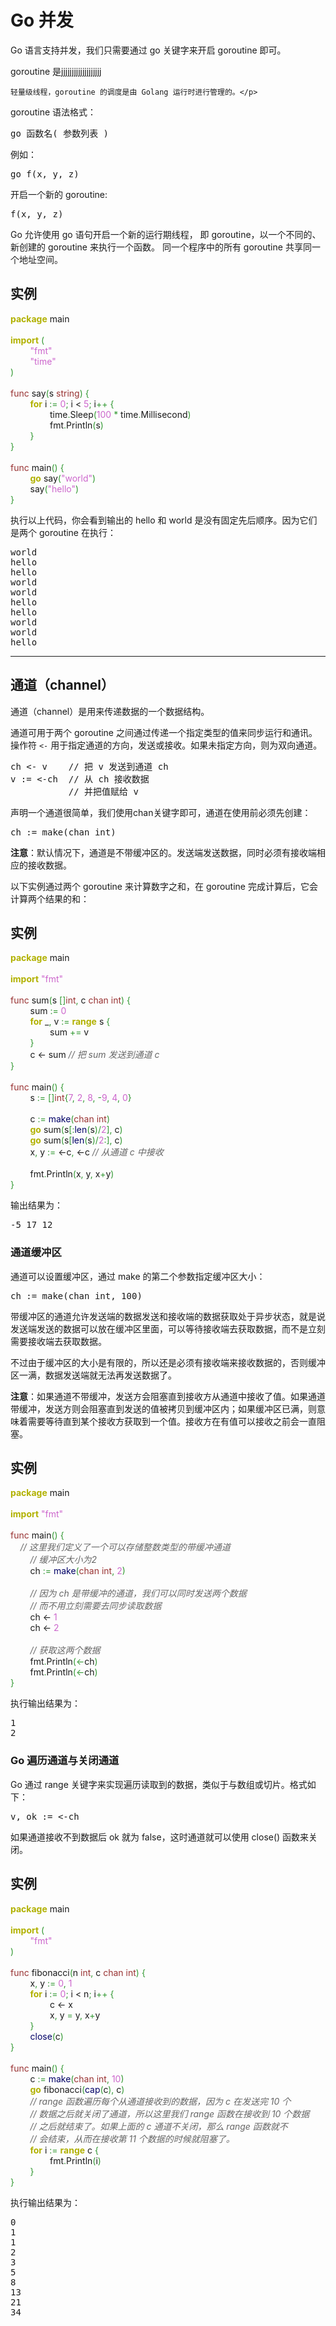 # Go 并发
<p>Go 语言支持并发，我们只需要通过 go 关键字来开启 goroutine 即可。</p>
<p>goroutine 是jjjjjjjjjjjjjjjjjjj
	
	
	轻量级线程，goroutine 的调度是由 Golang 运行时进行管理的。</p>


<p>goroutine 语法格式：</p>

<pre class="prettyprint prettyprinted" style=""><span class="pln">go </span><span class="pun">函数名(</span><span class="pln"> </span><span class="pun">参数列表</span><span class="pln"> </span><span class="pun">)</span></pre>

<p>例如：</p>
<pre class="prettyprint prettyprinted" style=""><span class="pln">go f</span><span class="pun">(</span><span class="pln">x</span><span class="pun">,</span><span class="pln"> y</span><span class="pun">,</span><span class="pln"> z</span><span class="pun">)</span></pre>

<p>开启一个新的 goroutine:</p>
<pre class="prettyprint prettyprinted" style=""><span class="pln">f</span><span class="pun">(</span><span class="pln">x</span><span class="pun">,</span><span class="pln"> y</span><span class="pun">,</span><span class="pln"> z</span><span class="pun">)</span></pre>


<p>Go 允许使用 go 语句开启一个新的运行期线程， 即 goroutine，以一个不同的、新创建的 goroutine 来执行一个函数。 同一个程序中的所有 goroutine 共享同一个地址空间。</p>


<div class="example"><h2 class="example">实例</h2><div class="example_code">
<span style="color: #b1b100; font-weight: bold;">package</span> main<br>
<br>
<span style="color: #b1b100; font-weight: bold;">import</span> <span style="color: #339933;">(</span><br>
&nbsp; &nbsp; &nbsp; &nbsp; <span style="color: #cc66cc;">"fmt"</span><br>
&nbsp; &nbsp; &nbsp; &nbsp; <span style="color: #cc66cc;">"time"</span><br>
<span style="color: #339933;">)</span><br>
<br>
<span style="color: #993333;">func</span> say<span style="color: #339933;">(</span>s <span style="color: #993333;">string</span><span style="color: #339933;">)</span> <span style="color: #339933;">{</span><br>
&nbsp; &nbsp; &nbsp; &nbsp; <span style="color: #b1b100; font-weight: bold;">for</span> <span style="">i</span> <span style="color: #339933;">:=</span> <span style="color: #cc66cc;">0</span><span style="color: #339933;">;</span> <span style="">i</span> &lt; <span style="color: #cc66cc;">5</span><span style="color: #339933;">;</span> <span style="">i</span><span style="color: #339933;">++</span> <span style="color: #339933;">{</span><br>
&nbsp; &nbsp; &nbsp; &nbsp; &nbsp; &nbsp; &nbsp; &nbsp; time<span style="color: #339933;">.</span>Sleep<span style="color: #339933;">(</span><span style="color: #cc66cc;">100</span> <span style="color: #339933;">*</span> time<span style="color: #339933;">.</span>Millisecond<span style="color: #339933;">)</span><br>
&nbsp; &nbsp; &nbsp; &nbsp; &nbsp; &nbsp; &nbsp; &nbsp; fmt<span style="color: #339933;">.</span>Println<span style="color: #339933;">(</span>s<span style="color: #339933;">)</span><br>
&nbsp; &nbsp; &nbsp; &nbsp; <span style="color: #339933;">}</span><br>
<span style="color: #339933;">}</span><br>
<br>
<span style="color: #993333;">func</span> main<span style="color: #339933;">()</span> <span style="color: #339933;">{</span><br>
&nbsp; &nbsp; &nbsp; &nbsp; <span style="color: #b1b100; font-weight: bold;">go</span> say<span style="color: #339933;">(</span><span style="color: #cc66cc;">"world"</span><span style="color: #339933;">)</span><br>
&nbsp; &nbsp; &nbsp; &nbsp; say<span style="color: #339933;">(</span><span style="color: #cc66cc;">"hello"</span><span style="color: #339933;">)</span><br>
<span style="color: #339933;">}</span><br>
</div></div>


<p>执行以上代码，你会看到输出的 hello 和 world 是没有固定先后顺序。因为它们是两个 goroutine 在执行：</p>


<pre class="prettyprint prettyprinted" style=""><span class="pln">world
hello
hello
world
world
hello
hello
world
world
hello</span></pre>

<hr>
<h2>通道（channel）</h2>

<p>通道（channel）是用来传递数据的一个数据结构。</p>
<p>通道可用于两个 goroutine 之间通过传递一个指定类型的值来同步运行和通讯。操作符 <code>&lt;-</code> 用于指定通道的方向，发送或接收。如果未指定方向，则为双向通道。</p>


<pre class="prettyprint prettyprinted" style=""><span class="pln">ch </span><span class="pun">&lt;-</span><span class="pln"> v    </span><span class="com">// 把 v 发送到通道 ch</span><span class="pln">
v </span><span class="pun">:=</span><span class="pln"> </span><span class="pun">&lt;-</span><span class="pln">ch  </span><span class="com">// 从 ch 接收数据</span><span class="pln">
           </span><span class="com">// 并把值赋给 v</span></pre>

<p>声明一个通道很简单，我们使用chan关键字即可，通道在使用前必须先创建：</p>
<pre class="prettyprint prettyprinted" style=""><span class="pln">ch </span><span class="pun">:=</span><span class="pln"> make</span><span class="pun">(</span><span class="pln">chan </span><span class="kwd">int</span><span class="pun">)</span></pre>
<p>
<strong>注意</strong>：默认情况下，通道是不带缓冲区的。发送端发送数据，同时必须有接收端相应的接收数据。</p>


<p>以下实例通过两个 goroutine 来计算数字之和，在 goroutine 完成计算后，它会计算两个结果的和：</p>
<div class="example"><h2 class="example">实例</h2><div class="example_code">
<span style="color: #b1b100; font-weight: bold;">package</span> main<br>
<br>
<span style="color: #b1b100; font-weight: bold;">import</span> <span style="color: #cc66cc;">"fmt"</span><br>
<br>
<span style="color: #993333;">func</span> sum<span style="color: #339933;">(</span>s <span style="color: #339933;">[]</span><span style="color: #993333;">int</span><span style="color: #339933;">,</span> c <span style="color: #993333;">chan</span> <span style="color: #993333;">int</span><span style="color: #339933;">)</span> <span style="color: #339933;">{</span><br>
&nbsp; &nbsp; &nbsp; &nbsp; sum <span style="color: #339933;">:=</span> <span style="color: #cc66cc;">0</span><br>
&nbsp; &nbsp; &nbsp; &nbsp; <span style="color: #b1b100; font-weight: bold;">for</span> _<span style="color: #339933;">,</span> v <span style="color: #339933;">:=</span> <span style="color: #b1b100; font-weight: bold;">range</span> s <span style="color: #339933;">{</span><br>
&nbsp; &nbsp; &nbsp; &nbsp; &nbsp; &nbsp; &nbsp; &nbsp; sum <span style="color: #339933;">+=</span> v<br>
&nbsp; &nbsp; &nbsp; &nbsp; <span style="color: #339933;">}</span><br>
&nbsp; &nbsp; &nbsp; &nbsp; c &lt;<span style="color: #339933;">-</span> sum <span style="color: #666666; font-style: italic;">// 把 sum 发送到通道 c</span><br>
<span style="color: #339933;">}</span><br>
<br>
<span style="color: #993333;">func</span> main<span style="color: #339933;">()</span> <span style="color: #339933;">{</span><br>
&nbsp; &nbsp; &nbsp; &nbsp; s <span style="color: #339933;">:=</span> <span style="color: #339933;">[]</span><span style="color: #993333;">int</span><span style="color: #339933;">{</span><span style="color: #cc66cc;">7</span><span style="color: #339933;">,</span> <span style="color: #cc66cc;">2</span><span style="color: #339933;">,</span> <span style="color: #cc66cc;">8</span><span style="color: #339933;">,</span> <span style="color: #339933;">-</span><span style="color: #cc66cc;">9</span><span style="color: #339933;">,</span> <span style="color: #cc66cc;">4</span><span style="color: #339933;">,</span> <span style="color: #cc66cc;">0</span><span style="color: #339933;">}</span><br>
<br>
&nbsp; &nbsp; &nbsp; &nbsp; c <span style="color: #339933;">:=</span> <span style="color: #000066;">make</span><span style="color: #339933;">(</span><span style="color: #993333;">chan</span> <span style="color: #993333;">int</span><span style="color: #339933;">)</span><br>
&nbsp; &nbsp; &nbsp; &nbsp; <span style="color: #b1b100; font-weight: bold;">go</span> sum<span style="color: #339933;">(</span>s<span style="color: #339933;">[:</span><span style="color: #000066;">len</span><span style="color: #339933;">(</span>s<span style="color: #339933;">)</span><span style="color: #339933;">/</span><span style="color: #cc66cc;">2</span><span style="color: #339933;">],</span> c<span style="color: #339933;">)</span><br>
&nbsp; &nbsp; &nbsp; &nbsp; <span style="color: #b1b100; font-weight: bold;">go</span> sum<span style="color: #339933;">(</span>s<span style="color: #339933;">[</span><span style="color: #000066;">len</span><span style="color: #339933;">(</span>s<span style="color: #339933;">)</span><span style="color: #339933;">/</span><span style="color: #cc66cc;">2</span><span style="color: #339933;">:],</span> c<span style="color: #339933;">)</span><br>
&nbsp; &nbsp; &nbsp; &nbsp; x<span style="color: #339933;">,</span> y <span style="color: #339933;">:=</span> &lt;<span style="color: #339933;">-</span>c<span style="color: #339933;">,</span> &lt;<span style="color: #339933;">-</span>c <span style="color: #666666; font-style: italic;">// 从通道 c 中接收</span><br>
<br>
&nbsp; &nbsp; &nbsp; &nbsp; fmt<span style="color: #339933;">.</span><span style="">Println</span><span style="color: #339933;">(</span>x<span style="color: #339933;">,</span> y<span style="color: #339933;">,</span> x<span style="color: #339933;">+</span>y<span style="color: #339933;">)</span><br>
<span style="color: #339933;">}</span><br>
</div></div>

<p>输出结果为：</p>
<pre class="prettyprint prettyprinted" style=""><span class="pun">-</span><span class="lit">5</span><span class="pln"> </span><span class="lit">17</span><span class="pln"> </span><span class="lit">12</span></pre>


<h3>通道缓冲区</h3>

<p>通道可以设置缓冲区，通过 make 的第二个参数指定缓冲区大小：</p>
<pre class="prettyprint prettyprinted" style=""><span class="pln">ch </span><span class="pun">:=</span><span class="pln"> make</span><span class="pun">(</span><span class="pln">chan </span><span class="kwd">int</span><span class="pun">,</span><span class="pln"> </span><span class="lit">100</span><span class="pun">)</span></pre>



<p>带缓冲区的通道允许发送端的数据发送和接收端的数据获取处于异步状态，就是说发送端发送的数据可以放在缓冲区里面，可以等待接收端去获取数据，而不是立刻需要接收端去获取数据。</p>
<p>不过由于缓冲区的大小是有限的，所以还是必须有接收端来接收数据的，否则缓冲区一满，数据发送端就无法再发送数据了。</p>

<p><strong>注意</strong>：如果通道不带缓冲，发送方会阻塞直到接收方从通道中接收了值。如果通道带缓冲，发送方则会阻塞直到发送的值被拷贝到缓冲区内；如果缓冲区已满，则意味着需要等待直到某个接收方获取到一个值。接收方在有值可以接收之前会一直阻塞。</p>


<div class="example"><h2 class="example">实例</h2><div class="example_code">
<span style="color: #b1b100; font-weight: bold;">package</span> main<br>
<br>
<span style="color: #b1b100; font-weight: bold;">import</span> <span style="color: #cc66cc;">"fmt"</span><br>
<br>
<span style="color: #993333;">func</span> main<span style="color: #339933;">()</span> <span style="color: #339933;">{</span><br>
&nbsp; &nbsp; <span style="color: #666666; font-style: italic;">// 这里我们定义了一个可以存储整数类型的带缓冲通道</span><br>
&nbsp; &nbsp; &nbsp; &nbsp; <span style="color: #666666; font-style: italic;">// 缓冲区大小为2</span><br>
&nbsp; &nbsp; &nbsp; &nbsp; ch <span style="color: #339933;">:=</span> <span style="color: #000066;">make</span><span style="color: #339933;">(</span><span style="color: #993333;">chan</span> <span style="color: #993333;">int</span><span style="color: #339933;">,</span> <span style="color: #cc66cc;">2</span><span style="color: #339933;">)</span><br>
<br>
&nbsp; &nbsp; &nbsp; &nbsp; <span style="color: #666666; font-style: italic;">// 因为 ch 是带缓冲的通道，我们可以同时发送两个数据</span><br>
&nbsp; &nbsp; &nbsp; &nbsp; <span style="color: #666666; font-style: italic;">// 而不用立刻需要去同步读取数据</span><br>
&nbsp; &nbsp; &nbsp; &nbsp; ch &lt;<span style="color: #339933;">-</span> <span style="color: #cc66cc;">1</span><br>
&nbsp; &nbsp; &nbsp; &nbsp; ch &lt;<span style="color: #339933;">-</span> <span style="color: #cc66cc;">2</span><br>
<br>
&nbsp; &nbsp; &nbsp; &nbsp; <span style="color: #666666; font-style: italic;">// 获取这两个数据</span><br>
&nbsp; &nbsp; &nbsp; &nbsp; fmt<span style="color: #339933;">.</span><span style="">Println</span><span style="color: #339933;">(</span><span style="color: #339933;">&lt;-</span>ch<span style="color: #339933;">)</span><br>
&nbsp; &nbsp; &nbsp; &nbsp; fmt<span style="color: #339933;">.</span><span style="">Println</span><span style="color: #339933;">(</span><span style="color: #339933;">&lt;-</span>ch<span style="color: #339933;">)</span><br>
<span style="color: #339933;">}</span><br>
</div></div>
<p>执行输出结果为：</p>

<pre class="prettyprint prettyprinted" style=""><span class="lit">1</span><span class="pln">
</span><span class="lit">2</span></pre>
<h3>Go 遍历通道与关闭通道</h3>

<p>Go 通过 range 关键字来实现遍历读取到的数据，类似于与数组或切片。格式如下：
</p>


<pre class="prettyprint prettyprinted" style=""><span class="pln">v</span><span class="pun">,</span><span class="pln"> ok </span><span class="pun">:=</span><span class="pln"> </span><span class="pun">&lt;-</span><span class="pln">ch</span></pre>


<p>如果通道接收不到数据后 ok 就为 false，这时通道就可以使用 <span class="marked">close()</span> 函数来关闭。</p>



<div class="example"><h2 class="example">实例</h2><div class="example_code">
<span style="color: #b1b100; font-weight: bold;">package</span> main<br>
<br>
<span style="color: #b1b100; font-weight: bold;">import</span> <span style="color: #339933;">(</span><br>
&nbsp; &nbsp; &nbsp; &nbsp; <span style="color: #cc66cc;">"fmt"</span><br>
<span style="color: #339933;">)</span><br>
<br>
<span style="color: #993333;">func</span> fibonacci<span style="color: #339933;">(</span>n <span style="color: #993333;">int</span><span style="color: #339933;">,</span> c <span style="color: #993333;">chan</span> <span style="color: #993333;">int</span><span style="color: #339933;">)</span> <span style="color: #339933;">{</span><br>
&nbsp; &nbsp; &nbsp; &nbsp; x<span style="color: #339933;">,</span> y <span style="color: #339933;">:=</span> <span style="color: #cc66cc;">0</span><span style="color: #339933;">,</span> <span style="color: #cc66cc;">1</span><br>
&nbsp; &nbsp; &nbsp; &nbsp; <span style="color: #b1b100; font-weight: bold;">for</span> <span style="">i</span> <span style="color: #339933;">:=</span> <span style="color: #cc66cc;">0</span><span style="color: #339933;">;</span> <span style="">i</span> &lt; n<span style="color: #339933;">;</span> <span style="">i</span><span style="color: #339933;">++</span> <span style="color: #339933;">{</span><br>
&nbsp; &nbsp; &nbsp; &nbsp; &nbsp; &nbsp; &nbsp; &nbsp; c &lt;<span style="color: #339933;">-</span> x<br>
&nbsp; &nbsp; &nbsp; &nbsp; &nbsp; &nbsp; &nbsp; &nbsp; x<span style="color: #339933;">,</span> y <span style="color: #339933;">=</span> y<span style="color: #339933;">,</span> x<span style="color: #339933;">+</span>y<br>
&nbsp; &nbsp; &nbsp; &nbsp; <span style="color: #339933;">}</span><br>
&nbsp; &nbsp; &nbsp; &nbsp; <span style="color: #000066;">close</span><span style="color: #339933;">(</span>c<span style="color: #339933;">)</span><br>
<span style="color: #339933;">}</span><br>
<br>
<span style="color: #993333;">func</span> main<span style="color: #339933;">()</span> <span style="color: #339933;">{</span><br>
&nbsp; &nbsp; &nbsp; &nbsp; c <span style="color: #339933;">:=</span> <span style="color: #000066;">make</span><span style="color: #339933;">(</span><span style="color: #993333;">chan</span> <span style="color: #993333;">int</span><span style="color: #339933;">,</span> <span style="color: #cc66cc;">10</span><span style="color: #339933;">)</span><br>
&nbsp; &nbsp; &nbsp; &nbsp; <span style="color: #b1b100; font-weight: bold;">go</span> fibonacci<span style="color: #339933;">(</span><span style="color: #000066;">cap</span><span style="color: #339933;">(</span>c<span style="color: #339933;">),</span> c<span style="color: #339933;">)</span><br>
&nbsp; &nbsp; &nbsp; &nbsp; <span style="color: #666666; font-style: italic;">// range 函数遍历每个从通道接收到的数据，因为 c 在发送完 10 个</span><br>
&nbsp; &nbsp; &nbsp; &nbsp; <span style="color: #666666; font-style: italic;">// 数据之后就关闭了通道，所以这里我们 range 函数在接收到 10 个数据</span><br>
&nbsp; &nbsp; &nbsp; &nbsp; <span style="color: #666666; font-style: italic;">// 之后就结束了。如果上面的 c 通道不关闭，那么 range 函数就不</span><br>
&nbsp; &nbsp; &nbsp; &nbsp; <span style="color: #666666; font-style: italic;">// 会结束，从而在接收第 11 个数据的时候就阻塞了。</span><br>
&nbsp; &nbsp; &nbsp; &nbsp; <span style="color: #b1b100; font-weight: bold;">for</span> <span style="">i</span> <span style="color: #339933;">:=</span> <span style="color: #b1b100; font-weight: bold;">range</span> c <span style="color: #339933;">{</span><br>
&nbsp; &nbsp; &nbsp; &nbsp; &nbsp; &nbsp; &nbsp; &nbsp; fmt<span style="color: #339933;">.</span>Println<span style="color: #339933;">(</span><span style="">i</span><span style="color: #339933;">)</span><br>
&nbsp; &nbsp; &nbsp; &nbsp; <span style="color: #339933;">}</span><br>
<span style="color: #339933;">}</span><br>
</div></div>

<p>执行输出结果为：</p>

<pre class="prettyprint prettyprinted" style=""><span class="lit">0</span><span class="pln">
</span><span class="lit">1</span><span class="pln">
</span><span class="lit">1</span><span class="pln">
</span><span class="lit">2</span><span class="pln">
</span><span class="lit">3</span><span class="pln">
</span><span class="lit">5</span><span class="pln">
</span><span class="lit">8</span><span class="pln">
</span><span class="lit">13</span><span class="pln">
</span><span class="lit">21</span><span class="pln">
</span><span class="lit">34</span></pre>


		

